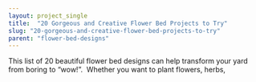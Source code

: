 ```yaml
---
layout: project_single
title:  "20 Gorgeous and Creative Flower Bed Projects to Try"
slug: "20-gorgeous-and-creative-flower-bed-projects-to-try"
parent: "flower-bed-designs"
---
```

This list of 20 beautiful flower bed designs can help transform your yard from boring to “wow!”.  Whether you want to plant flowers, herbs,